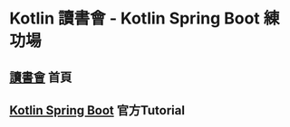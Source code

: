 # Kotlin 讀書會 - Kotlin Spring Boot 練功場
## [讀書會](https://tw.kotlin.tips/) 首頁
## [Kotlin Spring Boot](https://spring.io/guides/tutorials/spring-boot-kotlin/) 官方Tutorial